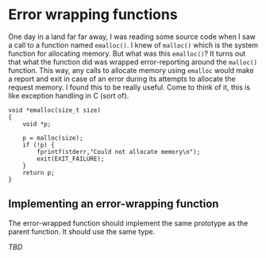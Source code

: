 # Error wrapping functions

One day in a land far far away, I was reading some source code when I saw a call to a function named `emalloc()`. I knew of `malloc()` which is the system function for allocating memory. But what was this `emalloc()`? It turns out that what the function did was wrapped error-reporting around the `malloc()` function. This way, any calls to allocate memory using `emalloc` would make a report and exit in case of an error during its attempts to allocate the request memory. I found this to be really useful. Come to think of it, this is like exception handling in C (sort of).

```
void *emalloc(size_t size)
{
    void *p;

    p = malloc(size);
    if (!p) {
        fprintf(stderr,"Could not allocate memory\n");
        exit(EXIT_FAILURE);
    }
    return p;
}
```

## Implementing an error-wrapping function

The error-wrapped function should implement the same prototype as the parent function. It should use the same type.

*TBD*
